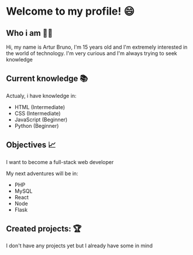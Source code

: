 # Welcome to my profile! 😄

## Who i am 🖐🏻

Hi, my name is Artur Bruno, I'm 15 years old and I'm extremely interested in the world of technology. I'm very curious and I'm always trying to seek knowledge

## Current knowledge 📚

Actualy, i have knowledge in:
- HTML (Intermediate)
- CSS (Intermediate)
- JavaScript (Beginner)
- Python (Beginner)

## Objectives 📈

I want to become a full-stack web developer

My next adventures will be in:

- PHP
- MySQL
- React
- Node
- Flask

## Created projects: 🏆

I don't have any projects yet but I already have some in mind
